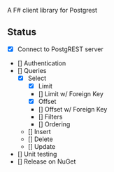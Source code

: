 A F# client library for Postgrest

## Status

- [x] Connect to PostgREST server
- [] Authentication
- [] Queries
  - [x] Select
  	- [x] Limit
  	- [] Limit w/ Foreign Key
  	- [x] Offset
  	- [] Offset w/ Foreign Key
	- [] Filters
  	- [] Ordering
  - [] Insert
  - [] Delete
  - [] Update
- [] Unit testing
- [] Release on NuGet

